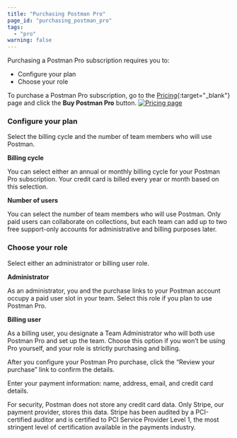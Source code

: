 ```yaml
---
title: "Purchasing Postman Pro"
page_id: "purchasing_postman_pro"
tags: 
  - "pro"
warning: false
---
```


Purchasing a Postman Pro subscription requires you to:

* Configure your plan
* Choose your role

To purchase a Postman Pro subscription, go to the [Pricing](https://www.getpostman.com/pricing){:target="_blank"} page and click the **Buy Postman Pro** button.
[![Pricing page](https://s3.amazonaws.com/postman-static-getpostman-com/postman-docs/purchasingpro1.png)](https://s3.amazonaws.com/postman-static-getpostman-com/postman-docs/purchasingpro1.png)

### Configure your plan

Select the billing cycle and the number of team members who will use Postman.

**Billing cycle**

You can select either an annual or monthly billing cycle for your Postman Pro subscription. Your credit card is billed every year or month based on this selection.

**Number of users**

You can select the number of team members who will use Postman. Only paid users can collaborate on collections, but each team can add up to two free support-only accounts for administrative and billing purposes later.

### Choose your role
Select either an administrator or billing user role. 

**Administrator**
  
As an administrator, you and the purchase links to your Postman account occupy a paid user slot in your team. Select this role if you plan to use Postman Pro.

**Billing user**
  
As a billing user, you designate a Team Administrator who will both use Postman Pro and set up the team. Choose this option if you won’t be using Pro yourself, and your role is strictly purchasing and billing.

After you configure your Postman Pro purchase, click the “Review your purchase” link to confirm the details.

Enter your payment information: name, address, email, and credit card details. 

For security, Postman does not store any credit card data. Only Stripe, our payment provider, stores this data. Stripe has been audited by a PCI-certified auditor and is certified to PCI Service Provider Level 1, the most stringent level of certification available in the payments industry.
